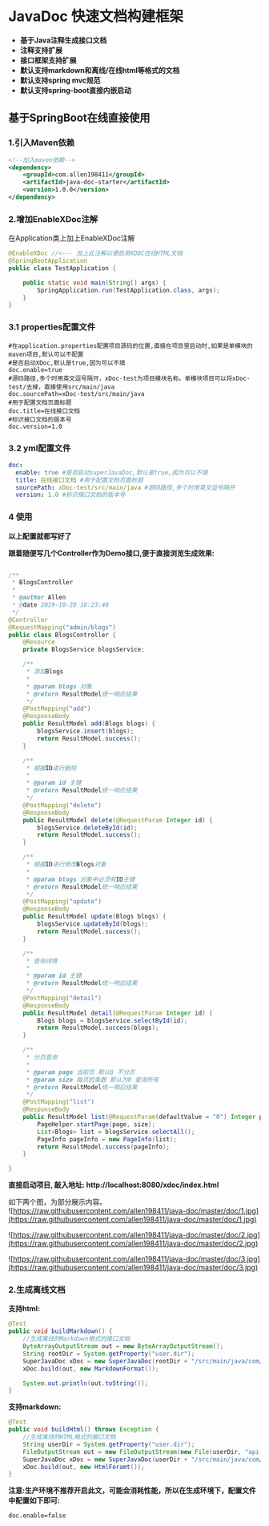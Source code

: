 
# JavaDoc 快速文档构建框架

- **基于Java注释生成接口文档**
- **注释支持扩展**
- **接口框架支持扩展**
- **默认支持markdown和离线/在线html等格式的文档**
- **默认支持spring mvc规范**
- **默认支持spring-boot直接内嵌启动**

## 基于SpringBoot在线直接使用

### 1.引入Maven依赖
```xml
<!--加入maven依赖-->
<dependency>
    <groupId>com.allen198411</groupId>
    <artifactId>java-doc-starter</artifactId>
    <version>1.0.0</version>
</dependency>
```

### 2.增加EnableXDoc注解
在Application类上加上EnableXDoc注解  
```java
@EnableXDoc //<--- 加上此注解以便启用XDOC在线HTML文档
@SpringBootApplication
public class TestApplication {

    public static void main(String[] args) {
        SpringApplication.run(TestApplication.class, args);
    }
}
```

### 3.1 properties配置文件
```
#在application.properties配置项目源码的位置,直接在项目里启动时,如果是单模块的maven项目,默认可以不配置
#是否启动XDoc,默认是true,因为可以不填
doc.enable=true 
#源码路径,多个时用英文逗号隔开，xDoc-test为项目模块名称。单模块项目可以将xDoc-test/去掉，直接使用src/main/java 
doc.sourcePath=xDoc-test/src/main/java  
#用于配置文档页面标题 
doc.title=在线接口文档  
#标识接口文档的版本号
doc.version=1.0   
```
### 3.2 yml配置文件
```yml
doc:
  enable: true #是否启动superJavaDoc,默认是true,因为可以不填
  title: 在线接口文档 #用于配置文档页面标题
  sourcePath: xDoc-test/src/main/java #源码路径,多个时用英文逗号隔开
  version: 1.0 #标识接口文档的版本号
```

### 4 使用
**以上配置就都写好了**

**跟着随便写几个Controller作为Demo接口,便于直接浏览生成效果:**
```java

/**
 * BlogsController
 *
 * @author Allen
 * @date 2019-10-20 18:23:40
 */
@Controller
@RequestMapping("admin/blogs")
public class BlogsController {
    @Resource
    private BlogsService blogsService;

    /**
     * 添加Blogs
     *
     * @param blogs 对象
     * @return ResultModel统一响应结果
     */
    @PostMapping("add")
    @ResponseBody
    public ResultModel add(Blogs blogs) {
        blogsService.insert(blogs);
        return ResultModel.success();
    }

    /**
     * 根据ID进行删除
     *
     * @param id 主键
     * @return ResultModel统一响应结果
     */
    @PostMapping("delete")
    @ResponseBody
    public ResultModel delete(@RequestParam Integer id) {
        blogsService.deleteById(id);
        return ResultModel.success();
    }

    /**
     * 根据ID进行修改Blogs对象
     *
     * @param blogs 对象中必须有ID主键
     * @return ResultModel统一响应结果
     */
    @PostMapping("update")
    @ResponseBody
    public ResultModel update(Blogs blogs) {
        blogsService.updateById(blogs);
        return ResultModel.success();
    }

    /**
     * 查询详情
     *
     * @param id 主键
     * @return ResultModel统一响应结果
     */
    @PostMapping("detail")
    @ResponseBody
    public ResultModel detail(@RequestParam Integer id) {
        Blogs blogs = blogsService.selectById(id);
        return ResultModel.success(blogs);
    }

    /**
     * 分页查询
     *
     * @param page 当前页 默认0 不分页
     * @param size 每页的条数 默认为0 查询所有
     * @return ResultModel统一响应结果
     */
    @PostMapping("list")
    @ResponseBody
    public ResultModel list(@RequestParam(defaultValue = "0") Integer page, @RequestParam(defaultValue = "0") Integer size) {
        PageHelper.startPage(page, size);
        List<Blogs> list = blogsService.selectAll();
        PageInfo pageInfo = new PageInfo(list);
        return ResultModel.success(pageInfo);
    }

}

```

**直接启动项目, 敲入地址: http://localhost:8080/xdoc/index.html**  

如下两个图，为部分展示内容。  
![https://raw.githubusercontent.com/allen198411/java-doc/master/doc/1.jpg](https://raw.githubusercontent.com/allen198411/java-doc/master/doc/1.jpg)

![https://raw.githubusercontent.com/allen198411/java-doc/master/doc/2.jpg](https://raw.githubusercontent.com/allen198411/java-doc/master/doc/2.jpg)

![https://raw.githubusercontent.com/allen198411/java-doc/master/doc/3.jpg](https://raw.githubusercontent.com/allen198411/java-doc/master/doc/3.jpg)

### 2.生成离线文档
**支持html:**
```java
@Test
public void buildMarkdown() {
    //生成离线的Markdown格式的接口文档
    ByteArrayOutputStream out = new ByteArrayOutputStream();
    String rootDir = System.getProperty("user.dir");
    SuperJavaDoc xDoc = new SuperJavaDoc(rootDir + "/src/main/java/com/uifuture", new SpringWebFramework());
    xDoc.build(out, new MarkdownFormat());

    System.out.println(out.toString());
}
```

**支持markdown:**
```java
@Test
public void buildHtml() throws Exception {
    //生成离线的HTML格式的接口文档
    String userDir = System.getProperty("user.dir");
    FileOutputStream out = new FileOutputStream(new File(userDir, "api.html"));
    SuperJavaDoc xDoc = new SuperJavaDoc(userDir + "/src/main/java/com/uifuture", new SpringWebFramework());
    xDoc.build(out, new HtmlForamt());
}
```

**注意:生产环境不推荐开启此文，可能会消耗性能，所以在生成环境下，配置文件中配置如下即可:**
```txt
doc.enable=false
```